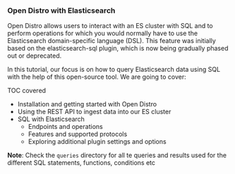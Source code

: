 ### Open Distro with Elasticsearch

Open Distro allows users to interact with an ES cluster with SQL and to perform operations for which you would normally have to use the Elasticsearch domain-specific language (DSL). This feature was initially based on the elasticsearch-sql plugin, which is now being gradually phased out or deprecated.

In this tutorial, our focus is on how to query Elasticsearch data using SQL with the help of this open-source tool. We are going to cover:

TOC covered 

- Installation and getting started with Open Distro
- Using the REST API to ingest data into our ES cluster
- SQL with Elasticsearch
    - Endpoints and operations
    - Features and supported protocols
    - Exploring additional plugin settings and options



**Note**: Check the ```queries``` directory for all te queries and results used for the different SQL statements, functions, conditions etc